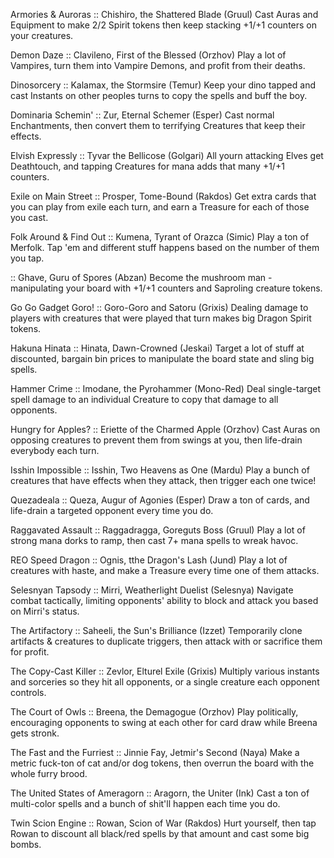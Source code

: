 Armories & Auroras :: Chishiro, the Shattered Blade (Gruul)
Cast Auras and Equipment to make 2/2 Spirit tokens then keep stacking +1/+1 counters on your creatures.

Demon Daze :: Clavileno, First of the Blessed (Orzhov)
Play a lot of Vampires, turn them into Vampire Demons, and profit from their deaths.

Dinosorcery :: Kalamax, the Stormsire (Temur)
Keep your dino tapped and cast Instants on other peoples turns to copy the spells and buff the boy.

Dominaria Schemin' :: Zur, Eternal Schemer (Esper)
Cast normal Enchantments, then convert them to terrifying Creatures that keep their effects.

Elvish Expressly :: Tyvar the Bellicose (Golgari)
All yourn attacking Elves get Deathtouch, and tapping Creatures for mana adds that many +1/+1 counters.

Exile on Main Street :: Prosper, Tome-Bound (Rakdos)
Get extra cards that you can play from exile each turn, and earn a Treasure for each of those you cast.

Folk Around & Find Out :: Kumena, Tyrant of Orazca (Simic)
Play a ton of Merfolk. Tap 'em and different stuff happens based on the number of them you tap.

:: Ghave, Guru of Spores (Abzan)
Become the mushroom man - manipulating your board with +1/+1 counters and Saproling creature tokens.

Go Go Gadget Goro! :: Goro-Goro and Satoru (Grixis)
Dealing damage to players with creatures that were played that turn makes big Dragon Spirit tokens.

Hakuna Hinata :: Hinata, Dawn-Crowned (Jeskai)
Target a lot of stuff at discounted, bargain bin prices to manipulate the board state and sling big spells.

Hammer Crime :: Imodane, the Pyrohammer (Mono-Red)
Deal single-target spell damage to an individual Creature to copy that damage to all opponents.

Hungry for Apples? :: Eriette of the Charmed Apple (Orzhov)
Cast Auras on opposing creatures to prevent them from swings at you, then life-drain everybody each turn.

Isshin Impossible :: Isshin, Two Heavens as One (Mardu)
Play a bunch of creatures that have effects when they attack, then trigger each one twice!

Quezadeala :: Queza, Augur of Agonies (Esper)
Draw a ton of cards, and life-drain a targeted opponent every time you do.

Raggavated Assault :: Raggadragga, Goreguts Boss (Gruul)
Play a lot of strong mana dorks to ramp, then cast 7+ mana spells to wreak havoc.

REO Speed Dragon :: Ognis, tthe Dragon's Lash (Jund)
Play a lot of creatures with haste, and make a Treasure every time one of them attacks.

Selesnyan Tapsody :: Mirri, Weatherlight Duelist (Selesnya)
Navigate combat tactically, limiting opponents' ability to block and attack you based on Mirri's status.

The Artifactory :: Saheeli, the Sun's Brilliance (Izzet)
Temporarily clone artifacts & creatures to duplicate triggers, then attack with or sacrifice them for profit.

The Copy-Cast Killer :: Zevlor, Elturel Exile (Grixis)
Multiply various instants and sorceries so they hit all opponents, or a single creature each opponent controls.

The Court of Owls :: Breena, the Demagogue (Orzhov)
Play politically, encouraging opponents to swing at each other for card draw while Breena gets stronk.

The Fast and the Furriest :: Jinnie Fay, Jetmir's Second (Naya)
Make a metric fuck-ton of cat and/or dog tokens, then overrun the board with the whole furry brood.

The United States of Ameragorn :: Aragorn, the Uniter (Ink)
Cast a ton of multi-color spells and a bunch of shit'll happen each time you do.

Twin Scion Engine :: Rowan, Scion of War (Rakdos)
Hurt yourself, then tap Rowan to discount all black/red spells by that amount and cast some big bombs.
